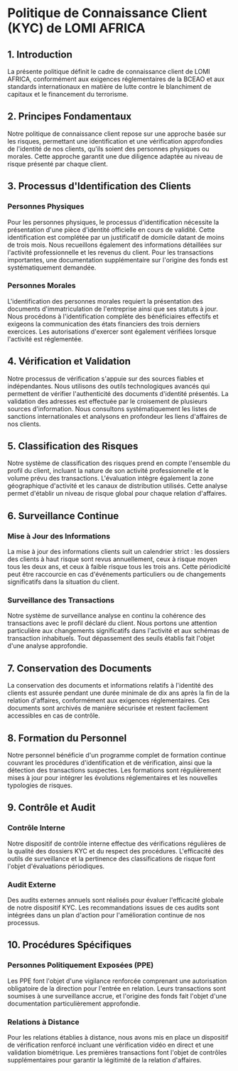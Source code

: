 # Politique de Connaissance Client (KYC) de LOMI AFRICA

## 1. Introduction

La présente politique définit le cadre de connaissance client de LOMI AFRICA, conformément aux exigences réglementaires de la BCEAO et aux standards internationaux en matière de lutte contre le blanchiment de capitaux et le financement du terrorisme.

## 2. Principes Fondamentaux

Notre politique de connaissance client repose sur une approche basée sur les risques, permettant une identification et une vérification approfondies de l'identité de nos clients, qu'ils soient des personnes physiques ou morales. Cette approche garantit une due diligence adaptée au niveau de risque présenté par chaque client.

## 3. Processus d'Identification des Clients

### Personnes Physiques
Pour les personnes physiques, le processus d'identification nécessite la présentation d'une pièce d'identité officielle en cours de validité. Cette identification est complétée par un justificatif de domicile datant de moins de trois mois. Nous recueillons également des informations détaillées sur l'activité professionnelle et les revenus du client. Pour les transactions importantes, une documentation supplémentaire sur l'origine des fonds est systématiquement demandée.

### Personnes Morales
L'identification des personnes morales requiert la présentation des documents d'immatriculation de l'entreprise ainsi que ses statuts à jour. Nous procédons à l'identification complète des bénéficiaires effectifs et exigeons la communication des états financiers des trois derniers exercices. Les autorisations d'exercer sont également vérifiées lorsque l'activité est réglementée.

## 4. Vérification et Validation

Notre processus de vérification s'appuie sur des sources fiables et indépendantes. Nous utilisons des outils technologiques avancés qui permettent de vérifier l'authenticité des documents d'identité présentés. La validation des adresses est effectuée par le croisement de plusieurs sources d'information. Nous consultons systématiquement les listes de sanctions internationales et analysons en profondeur les liens d'affaires de nos clients.

## 5. Classification des Risques

Notre système de classification des risques prend en compte l'ensemble du profil du client, incluant la nature de son activité professionnelle et le volume prévu des transactions. L'évaluation intègre également la zone géographique d'activité et les canaux de distribution utilisés. Cette analyse permet d'établir un niveau de risque global pour chaque relation d'affaires.

## 6. Surveillance Continue

### Mise à Jour des Informations
La mise à jour des informations clients suit un calendrier strict : les dossiers des clients à haut risque sont revus annuellement, ceux à risque moyen tous les deux ans, et ceux à faible risque tous les trois ans. Cette périodicité peut être raccourcie en cas d'événements particuliers ou de changements significatifs dans la situation du client.

### Surveillance des Transactions
Notre système de surveillance analyse en continu la cohérence des transactions avec le profil déclaré du client. Nous portons une attention particulière aux changements significatifs dans l'activité et aux schémas de transaction inhabituels. Tout dépassement des seuils établis fait l'objet d'une analyse approfondie.

## 7. Conservation des Documents

La conservation des documents et informations relatifs à l'identité des clients est assurée pendant une durée minimale de dix ans après la fin de la relation d'affaires, conformément aux exigences réglementaires. Ces documents sont archivés de manière sécurisée et restent facilement accessibles en cas de contrôle.

## 8. Formation du Personnel

Notre personnel bénéficie d'un programme complet de formation continue couvrant les procédures d'identification et de vérification, ainsi que la détection des transactions suspectes. Les formations sont régulièrement mises à jour pour intégrer les évolutions réglementaires et les nouvelles typologies de risques.

## 9. Contrôle et Audit

### Contrôle Interne
Notre dispositif de contrôle interne effectue des vérifications régulières de la qualité des dossiers KYC et du respect des procédures. L'efficacité des outils de surveillance et la pertinence des classifications de risque font l'objet d'évaluations périodiques.

### Audit Externe
Des audits externes annuels sont réalisés pour évaluer l'efficacité globale de notre dispositif KYC. Les recommandations issues de ces audits sont intégrées dans un plan d'action pour l'amélioration continue de nos processus.

## 10. Procédures Spécifiques

### Personnes Politiquement Exposées (PPE)
Les PPE font l'objet d'une vigilance renforcée comprenant une autorisation obligatoire de la direction pour l'entrée en relation. Leurs transactions sont soumises à une surveillance accrue, et l'origine des fonds fait l'objet d'une documentation particulièrement approfondie.

### Relations à Distance
Pour les relations établies à distance, nous avons mis en place un dispositif de vérification renforcé incluant une vérification vidéo en direct et une validation biométrique. Les premières transactions font l'objet de contrôles supplémentaires pour garantir la légitimité de la relation d'affaires.
